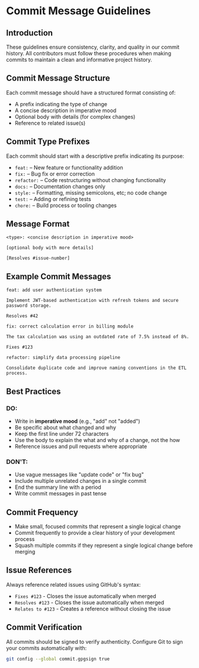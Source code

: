 # Commit Message Guidelines

## Introduction

These guidelines ensure consistency, clarity, and quality in our commit history. All contributors must follow these procedures when making commits to maintain a clean and informative project history.

## Commit Message Structure

Each commit message should have a structured format consisting of:

* A prefix indicating the type of change
* A concise description in imperative mood
* Optional body with details (for complex changes)
* Reference to related issue(s)

## Commit Type Prefixes

Each commit should start with a descriptive prefix indicating its purpose:

* `feat:` – New feature or functionality addition
* `fix:` – Bug fix or error correction
* `refactor:` – Code restructuring without changing functionality
* `docs:` – Documentation changes only
* `style:` – Formatting, missing semicolons, etc; no code change
* `test:` – Adding or refining tests
* `chore:` – Build process or tooling changes

## Message Format

```
<type>: <concise description in imperative mood>

[optional body with more details]

[Resolves #issue-number]
```

## Example Commit Messages

```
feat: add user authentication system

Implement JWT-based authentication with refresh tokens and secure password storage.

Resolves #42
```

```
fix: correct calculation error in billing module

The tax calculation was using an outdated rate of 7.5% instead of 8%.

Fixes #123
```

```
refactor: simplify data processing pipeline

Consolidate duplicate code and improve naming conventions in the ETL process.
```

## Best Practices

### DO:

* Write in **imperative mood** (e.g., "add" not "added")
* Be specific about what changed and why
* Keep the first line under 72 characters
* Use the body to explain the what and why of a change, not the how
* Reference issues and pull requests where appropriate

### DON'T:

* Use vague messages like "update code" or "fix bug"
* Include multiple unrelated changes in a single commit
* End the summary line with a period
* Write commit messages in past tense

## Commit Frequency

* Make small, focused commits that represent a single logical change
* Commit frequently to provide a clear history of your development process
* Squash multiple commits if they represent a single logical change before merging

## Issue References

Always reference related issues using GitHub's syntax:

* `Fixes #123` - Closes the issue automatically when merged
* `Resolves #123` - Closes the issue automatically when merged
* `Relates to #123` - Creates a reference without closing the issue

## Commit Verification

All commits should be signed to verify authenticity. Configure Git to sign your commits automatically with:

```bash
git config --global commit.gpgsign true
```
